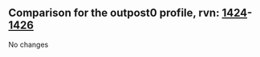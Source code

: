 ## Comparison for the outpost0 profile, rvn: [1424](https://github.com/PRO100KatYT/FortniteProfileRevisions/tree/main/profiles/outpost0/1424%20outpost0.json)-[1426](https://github.com/PRO100KatYT/FortniteProfileRevisions/tree/main/profiles/outpost0/1426%20outpost0.json)

No changes
